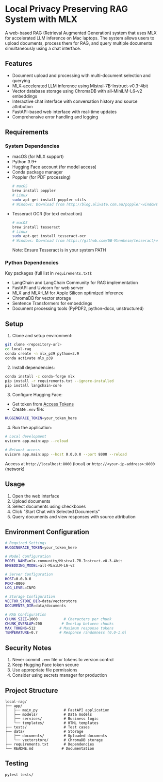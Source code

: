 # Local Privacy Preserving RAG System with MLX

A web-based RAG (Retrieval Augmented Generation) system that uses MLX for accelerated LLM inference on Mac laptops. The system allows users to upload documents, process them for RAG, and query multiple documents simultaneously using a chat interface.

## Features

- Document upload and processing with multi-document selection and querying
- MLX-accelerated LLM inference using Mistral-7B-Instruct-v0.3-4bit
- Vector database storage using ChromaDB with all-MiniLM-L6-v2 embeddings
- Interactive chat interface with conversation history and source attribution
- FastAPI-based web interface with real-time updates
- Comprehensive error handling and logging

## Requirements

### System Dependencies
- macOS (for MLX support)
- Python 3.9+
- Hugging Face account (for model access)
- Conda package manager
- Poppler (for PDF processing)
  ```bash
  # macOS
  brew install poppler
  # Linux
  sudo apt-get install poppler-utils
  # Windows: Download from http://blog.alivate.com.au/poppler-windows/
  ```
- Tesseract OCR (for text extraction)
  ```bash
  # macOS
  brew install tesseract
  # Linux
  sudo apt-get install tesseract-ocr
  # Windows: Download from https://github.com/UB-Mannheim/tesseract/wiki
  ```
  Note: Ensure Tesseract is in your system PATH

### Python Dependencies
Key packages (full list in `requirements.txt`):
- LangChain and LangChain Community for RAG implementation
- FastAPI and Uvicorn for web server
- MLX and MLX-LM for Apple Silicon optimized inference
- ChromaDB for vector storage
- Sentence Transformers for embeddings
- Document processing tools (PyPDF2, python-docx, unstructured)

## Setup

1. Clone and setup environment:
```bash
git clone <repository-url>
cd local-rag
conda create -n mlx_p39 python=3.9
conda activate mlx_p39
```

2. Install dependencies:
```bash
conda install -c conda-forge mlx
pip install -r requirements.txt --ignore-installed
pip install langchain-core
```

3. Configure Hugging Face:
- Get token from [Access Tokens](https://huggingface.co/settings/tokens)
- Create `.env` file:
```bash
HUGGINGFACE_TOKEN=your_token_here
```

4. Run the application:
```bash
# Local development
uvicorn app.main:app --reload

# Network access
uvicorn app.main:app --host 0.0.0.0 --port 8000 --reload
```

Access at `http://localhost:8000` (local) or `http://<your-ip-address>:8000` (network)

## Usage

1. Open the web interface
2. Upload documents
3. Select documents using checkboxes
4. Click "Start Chat with Selected Documents"
5. Query documents and view responses with source attribution

## Environment Configuration

```bash
# Required Settings
HUGGINGFACE_TOKEN=your_token_here

# Model Configuration
MODEL_NAME=mlx-community/Mistral-7B-Instruct-v0.3-4bit
EMBEDDING_MODEL=all-MiniLM-L6-v2

# Server Configuration
HOST=0.0.0.0
PORT=8000
LOG_LEVEL=INFO

# Storage Configuration
VECTOR_STORE_DIR=data/vectorstore
DOCUMENTS_DIR=data/documents

# RAG Configuration
CHUNK_SIZE=1000            # Characters per chunk
CHUNK_OVERLAP=200         # Overlap between chunks
MAX_TOKENS=512           # Maximum response tokens
TEMPERATURE=0.7          # Response randomness (0.0-1.0)
```

## Security Notes

1. Never commit `.env` file or tokens to version control
2. Keep Hugging Face token secure
3. Use appropriate file permissions
4. Consider using secrets manager for production

## Project Structure

```
local-rag/
├── app/
│   ├── main.py            # FastAPI application
│   ├── models/            # Data models
│   ├── services/          # Business logic
│   └── templates/         # HTML templates
├── tests/                 # Test cases
├── data/                  # Storage
│   ├── documents/         # Uploaded documents
│   └── vectorstore/       # ChromaDB storage
├── requirements.txt       # Dependencies
└── README.md             # Documentation
```

## Testing

```bash
pytest tests/
```